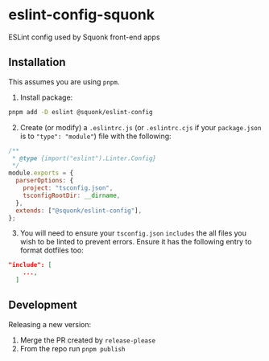 # eslint-config-squonk
ESLint config used by Squonk front-end apps

## Installation

This assumes you are using `pnpm`.

1. Install package:

```sh
pnpm add -D eslint @squonk/eslint-config
```

2. Create (or modify) a `.eslintrc.js` (or `.eslintrc.cjs` if your `package.json` is to `"type": "module"`) file with the following:

```js
/**
 * @type {import("eslint").Linter.Config}
 */
module.exports = {
  parserOptions: {
    project: "tsconfig.json",
    tsconfigRootDir: __dirname,
  },
  extends: ["@squonk/eslint-config"],
};
```

3. You will need to ensure your `tsconfig.json` `includes` the all files you wish to be linted to prevent errors. Ensure it has the following entry to format dotfiles too:

```json
"include": [
    ...,
  ]
```

## Development

Releasing a new version:

1. Merge the PR created by `release-please`
2. From the repo run `pnpm publish`
